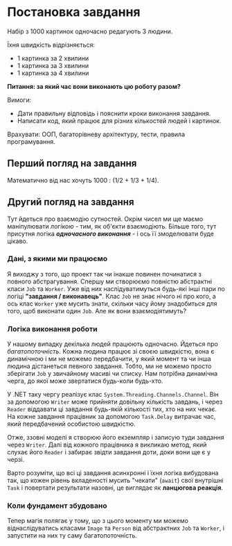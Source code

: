 # Постановка завдання

Набір з 1000 картинок одночасно редагують 3 людини.

Їхня швидкість відрізняється:
- 1 картинка за 2 хвилини
- 1 картинка за 3 хвилини
- 1 картинка за 4 хвилини

**Питання: за який час вони виконають цю роботу разом?**

Вимоги:

- Дати правильну відповідь і пояснити кроки виконання завдання.
- Написати код, який працює для різних кількостей людей і картинок.

Врахувати: ООП, багаторівневу архітектуру, тести, правила програмування.

## Перший погляд на завдання 

Математично від нас хочуть 1000 : (1/2 + 1/3 + 1/4).

## Другий погляд на завдання

Тут йдеться про взаємодію сутностей. Окрім чисел ми ще маємо маніпулювати _логікою_ - тим, як об'єкти взаємодіють. Більше того, тут присутня логіка ***одночасного виконання*** - і ось її змоделювати буде цікаво.

### Дані, з якими ми працюємо

Я виходжу з того, що проект так чи інакше повинен починатися з повного абстрагування. Спершу ми створюємо повністю абстрактні класи `Job` та `Worker`. Уже від них наслідуватимуться будь-які інші пари по логіці **"завдання / виконавець"**. Клас `Job` не знає нічого ні про кого, а ось клас `Worker` уже мусить знати, скільки часу йому знадобиться для того, щоб виконати один `Job`. Але як вони взаємодіятимуть?

### Логіка виконання роботи

У нашому випадку декілька людей працюють одночасно. Йдеться про _багатопоточність_. Кожна людина працює зі своєю швидкістю, вона є динамічною і ми не можемо передбачити, у який момент та чи інша людина дістанеться певного завдання. Тобто, ми не можемо просто зберігати `Job` у звичайному масиві чи списку. Нам потрібна динамічна черга, до якої може звертатися будь-коли будь-хто.

У .NET таку чергу реалізує клас `System.Threading.Channels.Channel`. Він за допомогою `Writer` може прийняти довільну кількість завдань, і через `Reader` віддавати ці завдання будь-якій кількості тих, хто на них чекає. На кожне завдання працівник за допомогою `Task.Delay` витрачає час, який передбачений особистою швидкістю.  

Отже, ззовні моделі я створюю його екземпляр і записую туди завдання через `Writer`. Далі від кожного працівника я викликаю метод, який слухає його `Reader` і забирає звідти завдання доти, доки вони ще є у черзі. 

Варто розуміти, що всі ці завдання асинхронні і їхня логіка вибудована так, що кожен рівень вкладеності мусить "чекати" (`await`) свої внутрішні `Task` і повертати результати назовні, це виглядає як **ланцюгова реакція**.

### Коли фундамент збудовано 

Тепер магія полягає у тому, що з цього моменту ми можемо віднаслідуватись класами `Image` та `Person` від абстрактних `Job` та `Worker`, і запустити на них ту саму багатопоточність. 

